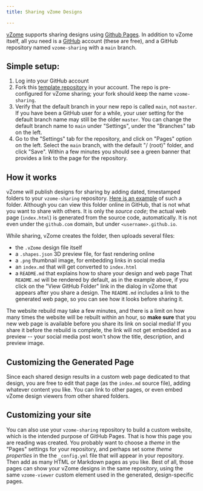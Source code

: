 ```yaml
---
title: Sharing vZome Designs

---
```


[vZome][vzome] supports sharing designs using [Github Pages][pages].
In addition to vZome itself, all you need is a [GitHub][github] account (these are free),
and a GitHub repository named `vzome-sharing` with a `main` branch.

## Simple setup:

1. Log into your GitHub account
2. Fork this [template repository](https://github.com/vZome/vzome-sharing) in your account.  The repo is pre-configured for vZome sharing; your fork should keep the name `vzome-sharing`.
3. Verify that the default branch in your new repo is called `main`, not `master`.  If you have been a GitHub user for a while, your user setting for the default branch name may still be the older `master`.  You can change the default branch name to `main` under "Settings", under the "Branches" tab on the left.
4. Go to the "Settings" tab for the repository, and click on "Pages" option on the left.  Select the `main` branch, with the default "/ (root)" folder, and click "Save".  Within a few minutes you should see a green banner that provides a link to the page for the repository.

## How it works

vZome will publish designs for sharing by adding dated, timestamped folders to your `vzome-sharing` repository.
[Here is an example][example] of such a folder.
Although you can view this folder online in GitHub, that is not what you want to share with others.
It is only the *source code*; the actual web page (`index.html`) is generated from the source code, automatically.
It is not even under the `github.com` domain, but under `<username>.github.io`.

While sharing, vZome creates the folder, then uploads several files:
 - the `.vZome` design file itself
 - a `.shapes.json` 3D preview file, for fast rendering online
 - a `.png` thumbnail image, for embedding links in social media
 - an `index.md` that will get converted to `index.html`
 - a `README.md` that explains how to share your design and web page
That `README.md` will be rendered by default, as in the example above, if you click on the "View GitHub Folder" link
in the dialog in vZome that appears after you share a design.
The `README.md` includes a link to the generated web page, so you can see how it looks before sharing it.

The website rebuild may take a few minutes, and there is a limit on how many times the website will be rebuilt within an hour, so **make sure** that
you new web page is available before you share its link on social media!
If you share it before the rebuild is complete,
the link will not get embedded as a preview -- your social media post won't show the title, description, and preview image.

## Customizing the Generated Page

Since each shared design results in a custom web page dedicated to that design, you are free to edit that page
(as the `index.md` source file), adding whatever content you like.  You can link to other pages, or even embed vZome design viewers
from other shared folders.

## Customizing your site

You can also use your `vzome-sharing` repository to build a custom website, which is the intended purpose of GitHub Pages.
That is how this page you are reading was created.  You probably want to choose a *theme* in the "Pages" settings for your repository,
and perhaps set some *theme properties* in the the `_config.yml` file that will appear in your repository.
Then add as many HTML or Markdown pages as you like.  Best of all, those pages can show your vZome designs in the same repository,
using the same `vzome-viewer` custom element used in the generated, design-specific pages.


[vzome]: https://vzome.com/home/
[pages]: https://pages.github.com/
[github]: https://github.com/
[example]: https://github.com/vorth/vzome-sharing/tree/main/2021/10/28/14-19-45-THC-SV-colored
[gists]: https://gist.github.com/
[online]: https://vzome.com/app/
[bhall]: https://vzome.com/app/bhall/basic
